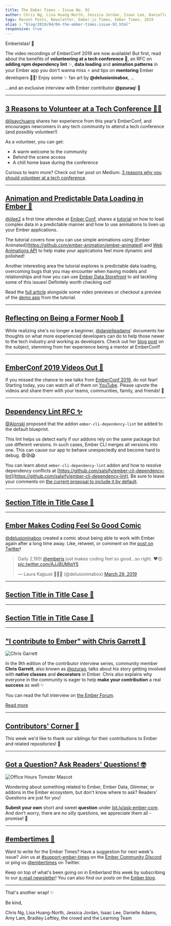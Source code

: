 ```yaml
---
title: The Ember Times - Issue No. 92
author: Chris Ng, Lisa Huang-North, Jessica Jordan, Isaac Lee, Danielle Adams, Amy Lam, Bradley Leftley, the crowd
tags: Recent Posts, Newsletter, Ember.js Times, Ember Times, 2019
alias : "blog/2019/04/04-the-ember-times-issue-92.html"
responsive: true
---
```


<SAYING-HELLO-IN-YOUR-FAVORITE-LANGUAGE> Emberistas! 🐹


The video recordings of EmberConf 2019 are now available! But first, read about the benefits of **volunteering at a tech conference** 💪, an RFC on **adding npm dependency lint** ✨, **data loading** and **animation patterns** in your Ember app you don't wanna miss ⭐️ and tips on **mentoring** Ember developers 👩‍🏫! Enjoy some ✨ fan art by **@delusioninabox**, ...


...and an exclusive interview with Ember contributor **@pzuraq**! 💬


---

## [3 Reasons to Volunteer at a Tech Conference 💪🏼](https://medium.com/@lisaychuang/3-reasons-why-you-should-volunteer-at-a-tech-conference-19a0c81d1d8)

[@lisaychuang](https://twitter.com/lisaychuang) shares her experience from this year’s EmberConf, and encourages newcomers in any tech community to attend a tech conference (and possibly volunteer!)   

As a volunteer, you can get:
* A warm welcome to the community
* Behind the scene access
* A chill home base during the conference

Curious to learn more? Check out her post on Medium: [3 reasons why you should volunteer at a tech conference](https://medium.com/@lisaychuang/3-reasons-why-you-should-volunteer-at-a-tech-conference-19a0c81d1d8).

---

## [Animation and Predictable Data Loading in Ember 🐹](https://crunchingnumbers.live/2019/04/02/animation-and-predictable-data-loading-in-ember/)

[@ijlee2](https://github.com/ijlee2) a first time attendee at [Ember Conf](https://emberconf.com/), shares a [tutorial](https://crunchingnumbers.live/2019/04/02/animation-and-predictable-data-loading-in-ember/) on how to load complex data in a predictable manner and how to use animations to liven up your Ember applications.

The tutorial covers how you can use simple animations using [Ember Animated](https://github.com/ember-animation/ember-animated] and [Web Animations API](https://developer.mozilla.org/en-US/docs/Web/API/Web_Animations_API) to help make your applications feel more dynamic and polished!

Another interesting area the tutorial explores is predictable data loading, overcoming bugs that you may encounter when having models and relationships and how you can use [Ember Data Storefront](https://github.com/embermap/ember-data-storefront) to aid tackling some of this issues! Definitely worth checking out!

Read the [full article](https://crunchingnumbers.live/2019/04/02/animation-and-predictable-data-loading-in-ember/) alongside some video previews or checkout a preview of the [demo app](https://ember-animated.herokuapp.com/) from the tutorial.

---

## [Reflecting on Being a Former Noob 👶](https://medium.com/@adamzdanielle/reflecting-on-being-a-former-noob-d5e192907ae)

While realizing she's no longer a beginner, [@danielleadams](https://github.com/danielleadams)' documents her thoughts on what more experienced developers can do to help those newer to the tech industry and working as developers. Check out her [blog post](https://medium.com/@adamzdanielle/reflecting-on-being-a-former-noob-d5e192907ae) on the subject, stemming from her experience being a mentor at EmberConf!

---

## [EmberConf 2019 Videos Out 🎦](https://www.youtube.com/playlist?list=PLE7tQUdRKcyYWLWrHgmWsvzsQBSWCLHYL)

If you missed the chance to see talks from [EmberConf 2019](https://emberconf.com/), do not fear! Starting today, you can watch all of them on [YouTube](https://www.youtube.com/playlist?list=PLE7tQUdRKcyYWLWrHgmWsvzsQBSWCLHYL). Please upvote the videos and share them with your teams, communities, family, and friends! 💜

---

## [Dependency Lint RFC ✨](https://github.com/emberjs/rfcs/pull/464)

[@Alonski](https://github.com/Alonski) proposed that the addon `ember-cli-dependency-lint` be added to the default blueprint.

This lint helps us detect early if our addons rely on the same package but use different versions. In such cases, Ember CLI merges all versions into one. This can cause our app to behave unexpectedly and become hard to debug. 😨😰😱

You can learn about `ember-cli-dependency-lint` addon and how to resolve dependency conflicts at [https://github.com/salsify/ember-cli-dependency-lint](https://github.com/salsify/ember-cli-dependency-lint). Be sure to leave your comments on [the current proposal to include it by default](https://github.com/emberjs/rfcs/pull/464).

---

## [Section Title in Title Case 🐹](#section-url)
<change section title emoji>
<add your name to author list, top and bottom>
<add blurb and emoji to "SOME-INTRO-HERE">

---

## [Ember Makes Coding Feel So Good Comic](https://twitter.com/delusioninabox/status/1111468497782091779)

[@delusioninabox](https://github.com/delusioninabox) created a comic about being able to work with Ember again after a long time away. Like, retweet, or comment on the [post on Twitter](https://twitter.com/delusioninabox/status/1111468497782091779)!

<blockquote class="twitter-tweet" data-lang="en"><p lang="en" dir="ltr">Daily 2,195! <a href="https://twitter.com/emberjs?ref_src=twsrc%5Etfw">@emberjs</a> just makes coding feel so good...so right. ❤😍 <a href="https://t.co/AJJ8UMIqY5">pic.twitter.com/AJJ8UMIqY5</a></p>&mdash; Laura Kajpust 👩‍💻🎨 (@delusioninabox) <a href="https://twitter.com/delusioninabox/status/1111468497782091779?ref_src=twsrc%5Etfw">March 29, 2019</a></blockquote>
<script async src="https://platform.twitter.com/widgets.js" charset="utf-8"></script>

---

## [Section Title in Title Case 🐹](#section-url)
<change section title emoji>
<add your name to author list, top and bottom>
<add blurb and emoji to "SOME-INTRO-HERE">

---

## [Section Title in Title Case 🐹](#section-url)
<change section title emoji>
<add your name to author list, top and bottom>
<add blurb and emoji to "SOME-INTRO-HERE">

---

## ["I contribute to Ember" with Chris Garrett 💬](https://discuss.emberjs.com/t/i-contribute-to-ember-with-chris-garrett/16395)

<div class="float-right padded portrait-frame">
  <img alt="Chris Garrett" title="Chris Garrett - Contributor to Ember" src="/images/blog/emberjstimes/pzuraq.jpg" />
</div>

In the 9th edition of the contributor interview series, community member **Chris Garrett**, also known as [@pzuraq](https://github.com/pzuraq), talks about his story getting involved with **native classes** and **decorators** in Ember. Chris also explains why everyone in the community is eager to help **make your contribution** a real **success** as well ✨

You can read the full interview on [the Ember Forum](https://discuss.emberjs.com/t/i-contribute-to-ember-with-chris-garrett/16395).

<a class="ember-button ember-button--centered" href="https://discuss.emberjs.com/t/i-contribute-to-ember-with-chris-garrett/16395">Read more</a>

---

## [Contributors' Corner 👏](https://guides.emberjs.com/release/contributing/repositories/)

<p>This week we'd like to thank our siblings for their contributions to Ember and related repositories! 💖</p>

---

## [Got a Question? Ask Readers' Questions! 🤓](https://docs.google.com/forms/d/e/1FAIpQLScqu7Lw_9cIkRtAiXKitgkAo4xX_pV1pdCfMJgIr6Py1V-9Og/viewform)

<div class="blog-row">
  <img class="float-right small transparent padded" alt="Office Hours Tomster Mascot" title="Readers' Questions" src="/images/tomsters/officehours.png" />

  <p>Wondering about something related to Ember, Ember Data, Glimmer, or addons in the Ember ecosystem, but don't know where to ask? Readers’ Questions are just for you!</p>

<p><strong>Submit your own</strong> short and sweet <strong>question</strong> under <a href="https://bit.ly/ask-ember-core" target="rq">bit.ly/ask-ember-core</a>. And don’t worry, there are no silly questions, we appreciate them all - promise! 🤞</p>

</div>

---

## [#embertimes 📰](https://emberjs.com/blog/tags/newsletter.html)

Want to write for the Ember Times? Have a suggestion for next week's issue? Join us at [#support-ember-times](https://discordapp.com/channels/480462759797063690/485450546887786506) on the [Ember Community Discord](https://discordapp.com/invite/zT3asNS) or ping us [@embertimes](https://twitter.com/embertimes) on Twitter.

Keep on top of what's been going on in Emberland this week by subscribing to our [e-mail newsletter](https://the-emberjs-times.ongoodbits.com/)! You can also find our posts on the [Ember blog](https://emberjs.com/blog/tags/newsletter.html).

---

That's another wrap! ✨

Be kind,

Chris Ng, Lisa Huang-North, Jessica Jordan, Isaac Lee, Danielle Adams, Amy Lam, Bradley Leftley, the crowd and the Learning Team
